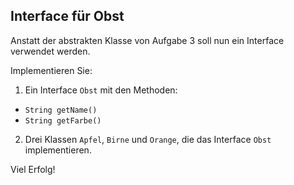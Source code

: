## Interface für Obst

Anstatt der abstrakten Klasse von Aufgabe 3 soll nun ein Interface verwendet werden.

Implementieren Sie:

1. Ein Interface `Obst` mit den Methoden:
  - `String getName()`
  - `String getFarbe()`

2. Drei Klassen `Apfel`, `Birne` und `Orange`, die das Interface `Obst` implementieren.

Viel Erfolg!
